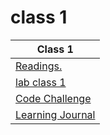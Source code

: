 # class 1
| Class 1 |
| ------- |
| [Readings.](/classes/class1/Readings.md) |
| [lab class 1](https://github.com/ibrahimfqaisi/snakes-cafe) |
| [Code Challenge](https://github.com/ibrahimfqaisi/data-structures-and-algorithms) |
| [Learning Journal](/classes/class1/Learning_Journal.md) |
